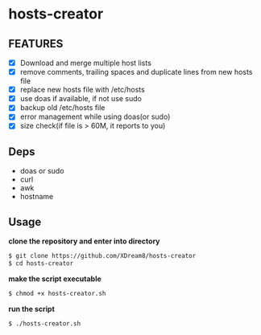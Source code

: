 # hosts-creator

## FEATURES
- [X] Download and merge multiple host lists
- [X] remove comments, trailing spaces and  duplicate lines from new hosts file
- [X] replace new hosts file with /etc/hosts
- [X] use doas if available, if not use sudo
- [X] backup old /etc/hosts file
- [X] error management while using doas(or sudo)
- [X] size check(if file is > 60M, it reports to you)
## Deps
- doas or sudo
- curl
- awk
- hostname
## Usage
**clone the repository and enter into directory**
```sh
$ git clone https://github.com/XDream8/hosts-creator
$ cd hosts-creator
```
**make the script executable**
```sh
$ chmod +x hosts-creator.sh
```
**run the script**
```sh
$ ./hosts-creator.sh
```
